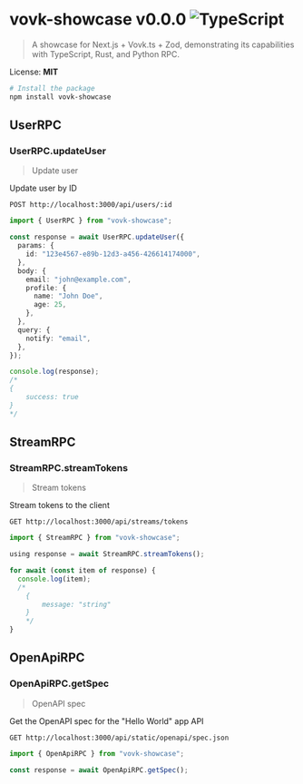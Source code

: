 # vovk-showcase v0.0.0 ![TypeScript](https://img.shields.io/badge/typescript-%23007ACC.svg?style=for-the-badge&logo=typescript&logoColor=white)

> A showcase for Next.js + Vovk.ts + Zod, demonstrating its capabilities with TypeScript, Rust, and Python RPC.

License: **MIT**

```bash
# Install the package
npm install vovk-showcase
```

## UserRPC

### UserRPC.updateUser

> Update user

Update user by ID

`POST http://localhost:3000/api/users/:id`

```ts
import { UserRPC } from "vovk-showcase";

const response = await UserRPC.updateUser({
  params: {
    id: "123e4567-e89b-12d3-a456-426614174000",
  },
  body: {
    email: "john@example.com",
    profile: {
      name: "John Doe",
      age: 25,
    },
  },
  query: {
    notify: "email",
  },
});

console.log(response);
/* 
{
    success: true
}
*/
```

## StreamRPC

### StreamRPC.streamTokens

> Stream tokens

Stream tokens to the client

`GET http://localhost:3000/api/streams/tokens`

```ts
import { StreamRPC } from "vovk-showcase";

using response = await StreamRPC.streamTokens();

for await (const item of response) {
  console.log(item);
  /*
    {
        message: "string"
    }
    */
}
```

## OpenApiRPC

### OpenApiRPC.getSpec

> OpenAPI spec

Get the OpenAPI spec for the "Hello World" app API

`GET http://localhost:3000/api/static/openapi/spec.json`

```ts
import { OpenApiRPC } from "vovk-showcase";

const response = await OpenApiRPC.getSpec();
```
